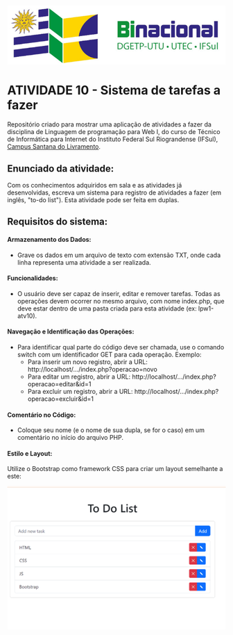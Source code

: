<p align="center">
    <a href="http://www.santana.ifsul.edu.br/" target="_blank">
    <img src="IFSul-banner.jpg">
    </a>
</p>

# ATIVIDADE 10 - Sistema de tarefas a fazer

Repositório criado para mostrar uma aplicação de atividades a fazer da disciplina de Linguagem de programação para Web I, do curso de Técnico de Informática para Internet do
Instituto Federal Sul Riograndense (IFSul), [Campus Santana do Livramento](http://www.santana.ifsul.edu.br/).


## Enunciado da atividade: 

Com os conhecimentos adquiridos em sala e as atividades já desenvolvidas, escreva um sistema para registro de atividades a fazer (em inglês, "to-do list"). Esta atividade pode ser feita em duplas.

## Requisitos do sistema:

#### Armazenamento dos Dados:

- Grave os dados em um arquivo de texto com extensão TXT, onde cada linha representa uma atividade a ser realizada.

#### Funcionalidades:

- O usuário deve ser capaz de inserir, editar e remover tarefas. Todas as operações devem ocorrer no mesmo arquivo, com nome index.php, que deve estar dentro de uma pasta criada para esta atividade (ex: lpw1-atv10).

#### Navegação e Identificação das Operações:

- Para identificar qual parte do código deve ser chamada, use o comando switch com um identificador GET para cada operação. Exemplo:
  - Para inserir um novo registro, abrir a URL: http://localhost/.../index.php?operacao=novo
  - Para editar um registro, abrir a URL: http://localhost/.../index.php?operacao=editar&id=1
  - Para excluir um registro, abrir a URL: http://localhost/.../index.php?operacao=excluir&id=1

#### Comentário no Código:

- Coloque seu nome (e o nome de sua dupla, se for o caso) em um comentário no início do arquivo PHP.

#### Estilo e Layout:

Utilize o Bootstrap como framework CSS para criar um layout semelhante a este:

<p align="center">
    <img src="todolist.gif">
</p>